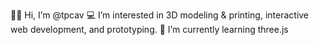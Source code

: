  🤟🏼 Hi, I’m @tpcav
 💻 I’m interested in 3D modeling & printing, interactive web development, and prototyping.
 🌱 I’m currently learning three.js
